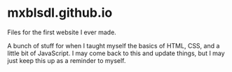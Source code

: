 # mxblsdl.github.io
Files for the first website I ever made.

A bunch of stuff for when I taught myself the basics of HTML, CSS, and a little bit of JavaScript. I may come back to this and update things, 
but I may just keep this up as a reminder to myself.

